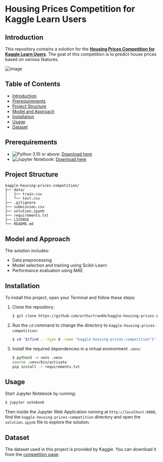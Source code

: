 # Housing Prices Competition for Kaggle Learn Users

## Introduction

This repository contains a solution for the [**Housing Prices Competition for Kaggle Learn Users**](https://www.kaggle.com/c/home-data-for-ml-course/overview). The goal of this competition is to predict house prices based on various features.

![image](https://github.com/user-attachments/assets/a1880b19-b161-43a0-9566-239512d2ef16)

## Table of Contents

- [Introduction](#introduction)
- [Prerequirements](#prerequirements)
- [Project Structure](#project-structure)
- [Model and Approach](#model-and-approach)
- [Installation](#installation)
- [Usage](#usage)
- [Dataset](#dataset)

## Prerequirements

- ![Python 3.10](https://img.shields.io/badge/Python-3.10-blue) or above: [Download here](https://www.python.org/downloads)
- ![Jupyter Notebook](https://img.shields.io/badge/Jupyter%20Notebook-orange): [Download here](https://jupyter.org/install)

## Project Structure

```
kaggle-housing-prices-competition/
├── data/
│   ├── train.csv
│   └── test.csv
├── .gitignore
├── submission.csv
├── solution.ipynb
├── requirements.txt
├── LICENSE
└── README.md
```

## Model and Approach

The solution includes:

- Data preprocessing
- Model selection and training using Scikit-Learn
- Performance evaluation using MAE

## Installation

To install this project, open your Terminal and follow these steps:

1. Clone the repository:

    ```sh
    $ git clone https://github.com/arthurtran04/kaggle-housing-prices-competition.git
    ```

2. Run the `cd` command to change the directory to `kaggle-housing-prices-competition`:

    ```sh
    $ cd "$(find . -type d -name "kaggle-housing-prices-competition")"
    ```

3. Install the required dependencies in a virtual environment `.venv`:

    ```sh
    $ python3 -m venv .venv
    source .venv/bin/activate
    pip install -r requirements.txt
    ```

## Usage

Start Jupyter Notebook by running:

```sh
$ jupyter notebook
```

Then inside the Jupyter Web Application running at `http://localhost:8888`, find the `kaggle-housing-prices-competition` directory and open the `solution.ipynb` file to explore the solution.

## Dataset

The dataset used in this project is provided by Kaggle. You can download it from the [competition page](https://www.kaggle.com/c/home-data-for-ml-course/).

